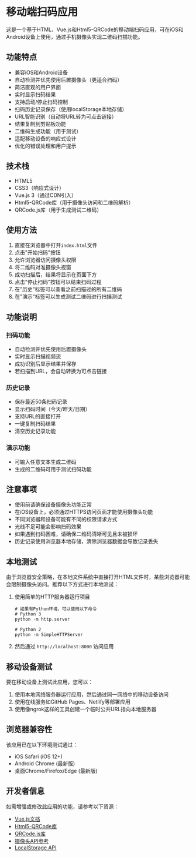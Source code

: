 # 移动端扫码应用

这是一个基于HTML、Vue.js和Html5-QRCode的移动端扫码应用，可在iOS和Android设备上使用，通过手机摄像头实现二维码扫描功能。

## 功能特点

- 兼容iOS和Android设备
- 自动检测并优先使用后置摄像头（更适合扫码）
- 简洁直观的用户界面
- 实时显示扫码结果
- 支持启动/停止扫码控制
- 扫码历史记录保存（使用localStorage本地存储）
- URL智能识别（自动将URL转为可点击链接）
- 结果复制到剪贴板功能
- 二维码生成功能（用于测试）
- 适配移动设备的响应式设计
- 优化的错误处理和用户提示

## 技术栈

- HTML5
- CSS3（响应式设计）
- Vue.js 3（通过CDN引入）
- Html5-QRCode库（用于摄像头访问和二维码解析）
- QRCode.js库（用于生成测试二维码）

## 使用方法

1. 直接在浏览器中打开`index.html`文件
2. 点击"开始扫码"按钮
3. 允许浏览器访问摄像头权限
4. 将二维码对准摄像头视窗
5. 成功扫描后，结果将显示在页面下方
6. 点击"停止扫码"按钮可以结束扫码过程
7. 在"历史"标签可以查看之前扫描过的所有二维码
8. 在"演示"标签可以生成测试二维码进行扫描测试

## 功能说明

### 扫码功能
- 自动检测并优先使用后置摄像头
- 实时显示扫描视频流
- 成功识别后显示结果并保存
- 若扫描到URL，会自动转换为可点击链接

### 历史记录
- 保存最近50条扫码记录
- 显示扫码时间（今天/昨天/日期）
- 支持URL的直接打开
- 一键复制扫码结果
- 清空历史记录功能

### 演示功能
- 可输入任意文本生成二维码
- 生成的二维码可用于测试扫码功能

## 注意事项

- 使用前请确保设备摄像头功能正常
- 在iOS设备上，必须通过HTTPS访问页面才能使用摄像头功能
- 不同浏览器和设备可能有不同的权限请求方式
- 光线不足可能会影响扫码效果
- 如果遇到扫码困难，请确保二维码清晰可见且未被损坏
- 历史记录使用浏览器本地存储，清除浏览器数据会导致记录丢失

## 本地测试

由于浏览器安全策略，在本地文件系统中直接打开HTML文件时，某些浏览器可能会限制摄像头访问。推荐以下方式进行本地测试：

1. 使用简单的HTTP服务器运行项目
   ```
   # 如果有Python环境，可以使用以下命令
   # Python 3
   python -m http.server
   
   # Python 2
   python -m SimpleHTTPServer
   ```

2. 然后通过 `http://localhost:8000` 访问应用

## 移动设备测试

要在移动设备上测试此应用，您可以：

1. 使用本地网络服务器运行应用，然后通过同一网络中的移动设备访问
2. 使用在线服务如GitHub Pages、Netlify等部署应用
3. 使用像ngrok这样的工具创建一个临时公共URL指向本地服务器

## 浏览器兼容性

该应用已在以下环境测试通过：
- iOS Safari (iOS 12+)
- Android Chrome (最新版)
- 桌面Chrome/Firefox/Edge (最新版)

## 开发者信息

如需增强或修改此应用的功能，请参考以下资源：

- [Vue.js文档](https://vuejs.org/guide/introduction.html)
- [Html5-QRCode库](https://github.com/mebjas/html5-qrcode)
- [QRCode.js库](https://github.com/davidshimjs/qrcodejs)
- [摄像头API参考](https://developer.mozilla.org/en-US/docs/Web/API/MediaDevices/getUserMedia)
- [LocalStorage API](https://developer.mozilla.org/en-US/docs/Web/API/Window/localStorage) 